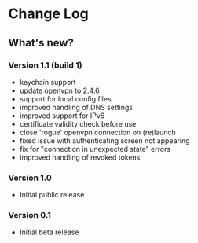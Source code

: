 #  Change Log

## What's new?

### Version 1.1 (build 1)

- keychain support
- update openvpn to 2.4.6
- support for local config files
- improved handling of DNS settings
- improved support for IPv6
- certificate validity check before use
- close 'rogue' openvpn connection on (re)launch
- fixed issue with authenticating screen not appearing
- fix for "connection in unexpected state" errors
- improved handling of revoked tokens

### Version 1.0

- Initial public release

### Version 0.1

- Initial beta release
